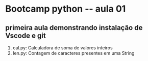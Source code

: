 # Bootcamp python -- aula 01

## primeira aula demonstrando instalação de Vscode e git

1) cal.py: Calculadora de soma de valores inteiros 
2) len.py: Contagem de caracteres presentes em uma String
